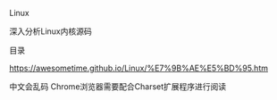 Linux

深入分析Linux内核源码

目录

https://awesometime.github.io/Linux/%E7%9B%AE%E5%BD%95.htm

中文会乱码 Chrome浏览器需要配合Charset扩展程序进行阅读
